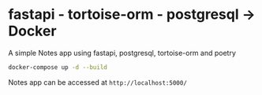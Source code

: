 # fastapi - tortoise-orm - postgresql -> Docker

A simple Notes app using fastapi, postgresql, tortoise-orm and poetry
```bash
docker-compose up -d --build
```

Notes app can be accessed at `http://localhost:5000/`
